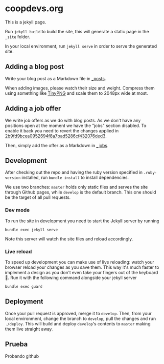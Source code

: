 # coopdevs.org

This is a jekyll page. 

Run `jekyll build` to build the site, this will generate a static page in the `_site` folder.

In your local environment, run `jekyll serve` in order to serve the generated site.

## Adding a blog post

Write your blog post as a Markdown file in [_posts](https://github.com/coopdevs/coopdevs.github.io/tree/master/_posts).

When adding images, please watch their size and weight. Compress them using something like [TinyPNG](https://tinypng.com/) and scale them to 2048px wide at most.

## Adding a job offer

We write job offers as we do with blog posts. As we don't have any positions open at the moment we have the "jobs" section disabled. To enable it back you need to revert the changes applied in [2b9fd9bcea0952694f8a7bad5286cf432076ded3](https://github.com/coopdevs/coopdevs.github.io/pull/45/commits/2b9fd9bcea0952694f8a7bad5286cf432076ded3).

Then, simply add the offer as a Markdown in [_jobs](https://github.com/coopdevs/coopdevs.github.io/tree/master/_jobs).

## Development

After checking out the repo and having the ruby version specified in `.ruby-version` installed, run `bundle install` to install dependencies.

We use two branches: `master` holds only static files and serves the site through Github pages, while `develop` is the default branch. This one should be the target of all pull requests.

### Dev mode

To run the site in development you need to start the Jekyll server by running

```
bundle exec jekyll serve
```

Note this server will watch the site files and reload accordingly.

### Live reload

To speed up development you can make use of live reloading: watch your browser reload your changes as you save them. This way it's much faster to implement a design as you don't even take your fingers out of the keyboard :tada:. Run it with the following command alongside your jekyll server

```
bundle exec guard
```

## Deployment

Once your pull request is approved, merge it to `develop`. Then, from your local environment, change the branch to `develop`, pull the changes and run `./deploy`. This will build and deploy `develop`'s contents to `master` making them live straight away.

## Prueba

Probando github